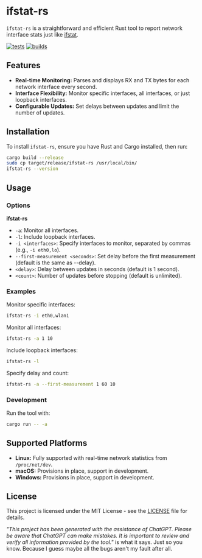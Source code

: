 # ifstat-rs

`ifstat-rs` is a straightforward and efficient Rust tool to report network interface stats just like [ifstat](http://gael.roualland.free.fr/ifstat/).

[![tests](https://github.com/spezifisch/ifstat-rs/actions/workflows/test.yml/badge.svg)](https://github.com/spezifisch/ifstat-rs/actions/workflows/test.yml)
[![builds](https://github.com/spezifisch/ifstat-rs/actions/workflows/build.yml/badge.svg)](https://github.com/spezifisch/ifstat-rs/actions/workflows/build.yml)

## Features

- **Real-time Monitoring:** Parses and displays RX and TX bytes for each network interface every second.
- **Interface Flexibility:** Monitor specific interfaces, all interfaces, or just loopback interfaces.
- **Configurable Updates:** Set delays between updates and limit the number of updates.

## Installation

To install `ifstat-rs`, ensure you have Rust and Cargo installed, then run:

```sh
cargo build --release
sudo cp target/release/ifstat-rs /usr/local/bin/
ifstat-rs --version
```

## Usage

### Options

**ifstat-rs**

- `-a`: Monitor all interfaces.
- `-l`: Include loopback interfaces.
- `-i <interfaces>`: Specify interfaces to monitor, separated by commas (e.g., `-i eth0,lo`).
- `--first-measurement <seconds>`: Set delay before the first measurement (default is the same as --delay).
- `<delay>`: Delay between updates in seconds (default is 1 second).
- `<count>`: Number of updates before stopping (default is unlimited).

### Examples

Monitor specific interfaces:

```sh
ifstat-rs -i eth0,wlan1
```

Monitor all interfaces:

```sh
ifstat-rs -a 1 10
```

Include loopback interfaces:

```sh
ifstat-rs -l
```

Specify delay and count:

```sh
ifstat-rs -a --first-measurement 1 60 10
```

### Development

Run the tool with:

```sh
cargo run -- -a
```

## Supported Platforms

- **Linux:** Fully supported with real-time network statistics from `/proc/net/dev`.
- **macOS:** Provisions in place, support in development.
- **Windows:** Provisions in place, support in development.

## License

This project is licensed under the MIT License - see the [LICENSE](LICENSE) file for details.

*"This project has been generated with the assistance of ChatGPT. Please be aware that ChatGPT can make mistakes. It is important to review and verify all information provided by the tool."* is what it says. Just so you know. Because I guess maybe all the bugs aren't my fault after all.
